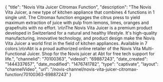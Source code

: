 {
    "title": "Novis Vita Juicer Citromax Function",
    "description": "The Novis Vita Juicer, a new type of kitchen appliance that combines 4 functions in 1 single unit. The Citromax function engages the citrus press to yield maximum extraction of juice with pulp from lemons, limes, oranges and grapefruits with no effort. \n\nThe Novis Vita Juicer is a premium product developed in Switzerland for a natural and healthy lifestyle. It's high-quality manufacturing, innovative technology, and product design make the Novis Vita Juicer a world first in the field of kitchen appliances. Available in 7 colors.\n\nAbt is a proud authorized online retailer of the Novis Vita Multi-Functional Juicer. Shop for the Novis juicer at Abt for free tech support for life.",
    "channelid": "70100363",
    "videoid": "69887243",
    "date_created": "1444337657",
    "date_modified": "1476741782",
    "type": "captivate",
    "layout": "channelVideo",
    "url": "\/novis-channel\/novis-vita-juicer-citromax-function\/70100363-69887243"
}